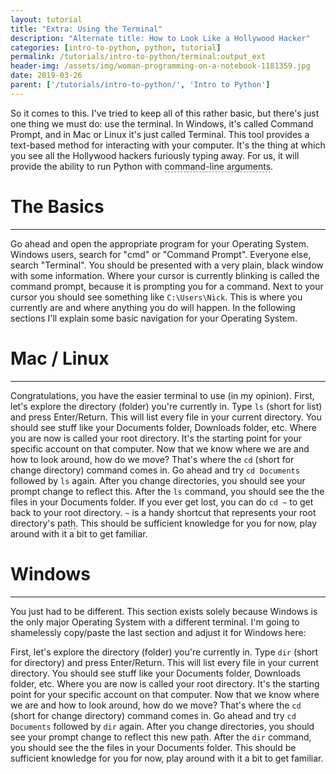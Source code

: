```yaml
---
layout: tutorial
title: "Extra: Using the Terminal"
description: "Alternate title: How to Look Like a Hollywood Hacker"
categories: [intro-to-python, python, tutorial]
permalink: /tutorials/intro-to-python/terminal:output_ext
header-img: /assets/img/woman-programming-on-a-notebook-1181359.jpg
date: 2019-03-26
parent: ['/tutorials/intro-to-python/', 'Intro to Python']
---
```


So it comes to this. I've tried to keep all of this rather basic, but there's just one thing we must do: use the terminal. In Windows, it's called Command Prompt, and in Mac or Linux it's just called Terminal. This tool provides a text-based method for interacting with your computer. It's the thing at which you see all the Hollywood hackers furiously typing away. For us, it will provide the ability to run Python with <a href="#" data-toggle="tooltip" data-original-title="Information or options we pass to programs from the terminal." data-placement="bottom" style="text-decoration:none; border-bottom: 1px dashed grey;" onclick="return false;">command-line arguments</a>.

# The Basics
---
Go ahead and open the appropriate program for your Operating System. Windows users, search for "cmd" or "Command Prompt". Everyone else, search "Terminal". You should be presented with a very plain, black window with some information. Where your cursor is currently blinking is called the command prompt, because it is prompting you for a command. Next to your cursor you should see something like `C:\Users\Nick`. This is where you currently are and where anything you do will happen. In the following sections I'll explain some basic navigation for your Operating System.

# Mac / Linux
---
Congratulations, you have the easier terminal to use (in my opinion). First, let's explore the directory (folder) you're currently in. Type `ls` (short for list) and press Enter/Return. This will list every file in your current directory. You should see stuff like your Documents folder, Downloads folder, etc. Where you are now is called your root directory. It's the starting point for your specific account on that computer. Now that we know where we are and how to look around, how do we move? That's where the `cd` (short for change directory) command comes in. Go ahead and try `cd Documents` followed by `ls` again. After you change directories, you should see your prompt change to reflect this. After the `ls` command, you should see the the files in your Documents folder. If you ever get lost, you can do `cd ~` to get back to your root directory. `~` is a handy shortcut that represents your root directory's <a href="#" data-toggle="tooltip" data-original-title="The 'directions' to a folder or file." data-placement="bottom" style="text-decoration:none; border-bottom: 1px dashed grey;" onclick="return false;">path</a>. This should be sufficient knowledge for you for now, play around with it a bit to get familiar.

# Windows
---
You just had to be different. This section exists solely because Windows is the only major Operating System with a different terminal. I'm going to shamelessly copy/paste the last section and adjust it for Windows here:

First, let's explore the directory (folder) you're currently in. Type `dir` (short for directory) and press Enter/Return. This will list every file in your current directory. You should see stuff like your Documents folder, Downloads folder, etc. Where you are now is called your root directory. It's the starting point for your specific account on that computer. Now that we know where we are and how to look around, how do we move? That's where the `cd` (short for change directory) command comes in. Go ahead and try `cd Documents` followed by `dir` again. After you change directories, you should see your prompt change to reflect this new <a href="#" data-toggle="tooltip" data-original-title="The 'directions' to a folder or file." data-placement="bottom" style="text-decoration:none; border-bottom: 1px dashed grey;" onclick="return false;">path</a>. After the `dir` command, you should see the the files in your Documents folder. This should be sufficient knowledge for you for now, play around with it a bit to get familiar.
